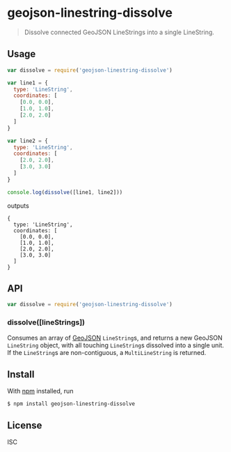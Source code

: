 # geojson-linestring-dissolve

> Dissolve connected GeoJSON LineStrings into a single LineString.

## Usage

```js
var dissolve = require('geojson-linestring-dissolve')

var line1 = {
  type: 'LineString',
  coordinates: [
    [0.0, 0.0],
    [1.0, 1.0],
    [2.0, 2.0]
  ]
}

var line2 = {
  type: 'LineString',
  coordinates: [
    [2.0, 2.0],
    [3.0, 3.0]
  ]
}

console.log(dissolve([line1, line2]))
```

outputs

```
{
  type: 'LineString',
  coordinates: [
    [0.0, 0.0],
    [1.0, 1.0],
    [2.0, 2.0],
    [3.0, 3.0]
  ]
}
```

## API

```js
var dissolve = require('geojson-linestring-dissolve')
```

### dissolve([lineStrings])

Consumes an array of [GeoJSON](http://geojson.org/geojson-spec.html)
`LineString`s, and returns a new GeoJSON `LineString` object, with all touching
`LineString`s dissolved into a single unit. If the `LineString`s are
non-contiguous, a `MultiLineString` is returned.

## Install

With [npm](https://npmjs.org/) installed, run

```
$ npm install geojson-linestring-dissolve
```

## License

ISC

